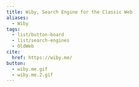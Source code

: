```yaml
---
title: Wiby, Search Engine for the Classic Web
aliases:
  - Wiby
tags:
  - list/button-board
  - list/search-engines
  - OldWeb
cite:
  href: https://wiby.me/
button: 
  - wiby.me.gif
  - wiby.me.2.gif
---
```

